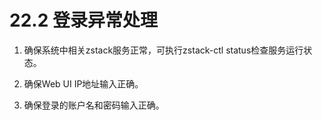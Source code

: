 # 22.2 登录异常处理

1. 确保系统中相关zstack服务正常，可执行zstack-ctl status检查服务运行状态。

2. 确保Web UI IP地址输入正确。

3. 确保登录的账户名和密码输入正确。

